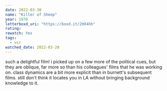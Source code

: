 ```yaml
---
date: 2022-03-30
name: "Killer of Sheep"
year: 1978
letterboxd_uri: "https://boxd.it/2HX4hh"
rating: 
rewatch: Yes
tags:
  - vcr
watched_date: 2022-03-28
---
```


such a delightful film! i picked up on a few more of the political cues, but they are oblique, far more so than his colleagues' films that he was working on. class dynamics are a bit more explicit than in burnett's subsequent films. still don't think it locates you in LA without bringing background knowledge to it.
